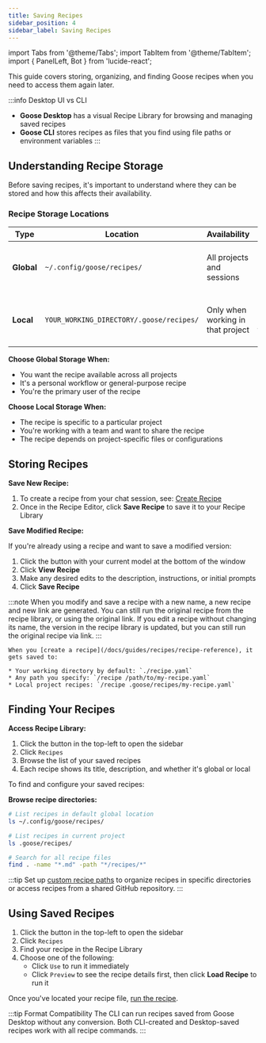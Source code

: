 ```yaml
---
title: Saving Recipes
sidebar_position: 4
sidebar_label: Saving Recipes
---
```


import Tabs from '@theme/Tabs';
import TabItem from '@theme/TabItem';
import { PanelLeft, Bot } from 'lucide-react';

This guide covers storing, organizing, and finding Goose recipes when you need to access them again later. 

:::info Desktop UI vs CLI
- **Goose Desktop** has a visual Recipe Library for browsing and managing saved recipes
- **Goose CLI** stores recipes as files that you find using file paths or environment variables
:::

## Understanding Recipe Storage

Before saving recipes, it's important to understand where they can be stored and how this affects their availability.

### Recipe Storage Locations

| Type | Location | Availability | Best For |
|------|----------|-------------|----------|
| **Global** | `~/.config/goose/recipes/` | All projects and sessions | Personal workflows, general-purpose recipes |
| **Local** | `YOUR_WORKING_DIRECTORY/.goose/recipes/` | Only when working in that project | Project-specific workflows, team recipes |

**Choose Global Storage When:**
- You want the recipe available across all projects
- It's a personal workflow or general-purpose recipe
- You're the primary user of the recipe

**Choose Local Storage When:**
- The recipe is specific to a particular project
- You're working with a team and want to share the recipe
- The recipe depends on project-specific files or configurations


## Storing Recipes

<Tabs groupId="interface">
  <TabItem value="desktop" label="Goose Desktop" default>

**Save New Recipe:**

1. To create a recipe from your chat session, see: [Create Recipe](/docs/guides/recipes/session-recipes#create-recipe)
2. Once in the Recipe Editor, click **Save Recipe** to save it to your Recipe Library

**Save Modified Recipe:**

If you're already using a recipe and want to save a modified version:
1. Click the <Bot className="inline" size={16}/> button with your current model at the bottom of the window
2. Click **View Recipe**
3. Make any desired edits to the description, instructions, or initial prompts
5. Click **Save Recipe**

:::note
When you modify and save a recipe with a new name, a new recipe and new link are generated. You can still run the original recipe from the recipe library, or using the original link. If you edit a recipe without changing its name, the version in the recipe library is updated, but you can still run the original recipe via link.
:::

  </TabItem>
  <TabItem value="cli" label="Goose CLI">

    When you [create a recipe](/docs/guides/recipes/recipe-reference), it gets saved to:

    * Your working directory by default: `./recipe.yaml`
    * Any path you specify: `/recipe /path/to/my-recipe.yaml`  
    * Local project recipes: `/recipe .goose/recipes/my-recipe.yaml`

  </TabItem>
</Tabs>


## Finding Your Recipes

<Tabs groupId="interface">
  <TabItem value="desktop" label="Goose Desktop" default>

**Access Recipe Library:**
1. Click the <PanelLeft className="inline" size={16} /> button in the top-left to open the sidebar
2. Click `Recipes`
3. Browse the list of your saved recipes  
4. Each recipe shows its title, description, and whether it's global or local

  </TabItem>
  <TabItem value="cli" label="Goose CLI">

To find and configure your saved recipes:

**Browse recipe directories:**
```bash
# List recipes in default global location
ls ~/.config/goose/recipes/

# List recipes in current project
ls .goose/recipes/

# Search for all recipe files
find . -name "*.md" -path "*/recipes/*"
```

:::tip
Set up [custom recipe paths](/docs/guides/recipes/session-recipes#configure-recipe-location) to organize recipes in specific directories or access recipes from a shared GitHub repository.
:::

  </TabItem>
</Tabs>

## Using Saved Recipes

<Tabs groupId="interface">
  <TabItem value="desktop" label="Goose Desktop" default>

1. Click the <PanelLeft className="inline" size={16} /> button in the top-left to open the sidebar
2. Click `Recipes`
3. Find your recipe in the Recipe Library
4. Choose one of the following:
   - Click `Use` to run it immediately
   - Click `Preview` to see the recipe details first, then click **Load Recipe** to run it

  </TabItem>
  <TabItem value="cli" label="Goose CLI">

Once you've located your recipe file, [run the recipe](/docs/guides/recipes/session-recipes#run-a-recipe).

:::tip Format Compatibility
The CLI can run recipes saved from Goose Desktop without any conversion. Both CLI-created and Desktop-saved recipes work with all recipe commands.
:::

  </TabItem>
</Tabs>
